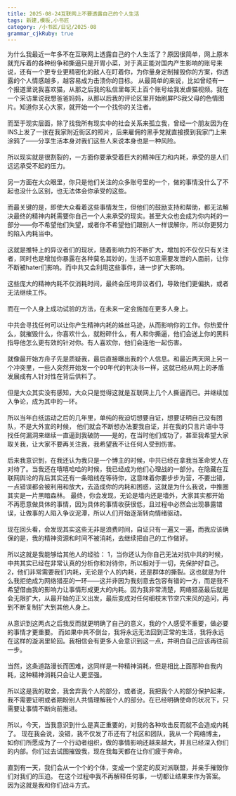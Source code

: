 ```yaml
---
title: 2025-08-24互联网上不要透露自己的个人生活
tags: 新建,模板,小书匠
category: /小书匠/日记/2025-08
grammar_cjkRuby: true
---
```



<!--StartFragment-->

<span>为什么我最近一年多不在互联网上透露自己的个人生活了？原因很简单，网上原本就充斥着的各种纷争和撕逼只是开胃小菜，对于真正能对国内产生影响的账号来说，还有一个更专业更精密化的敌人在盯着你，为你量身定制摧毁你的方案，你透露的个人情感越多，越容易成为击溃你的目标。
  从最简单的来说，比如曾经有一个报道里说我喜欢猫，从那之后我的私信里每天上百个账号给我发虐猫视频。我在一个采访里说我想爸爸妈妈，从那以后我的评论区里开始刷屏PS我父母的色情图片。知道你关心大家，就开始一个一个找你的关注者。
</span>
<br data-imt="1">
<br data-imt="1">
<span>而至于现实层面，除了找我所有现实中的社会关系来孤立我，曾经一个朋友因为在INS上发了一张在我家附近街区的照片，后来雇佣的黑手党就直接摸到我家门上来涂鸦了——分享生活本身对我们这些人来说本身也是一种风险。</span>
<br
data-imt="1">
  <br data-imt="1">
  <span>所以现实就是很割裂的，一方面你要承受着巨大的精神压力和内耗，承受的是人们远远承受不起的压力。</span>
  <br data-imt="1">
  <br data-imt="1">
  <span>另一方面在大众眼里，你只是他们关注的众多账号里的一个，做的事情没什么了不起也没什么区别，也无法体会你承受的这些。</span>
  <br data-imt="1">
  <br data-imt="1">
  <span>而最关键的是，即使大众看着这些事情发生，但他们的鼓励支持和帮助，都无法解决最终的精神内耗需要你自己一个人来承受的现实。甚至大众也会成为你内耗的一部分——你不希望他们失望，或者你不希望他们跟别人一样误解你，所以你更努力的陷入内耗当中。</span>
  <br
  data-imt="1">
    <br data-imt="1">
    <span>这就是推特上的异议者们的现状，随着影响力的不断扩大，增加的不仅仅只有关注者，同时也是增加你暴露在各种莫名其妙的，生活不如意需要发泄的人面前，让你不断被hater们影响。而中共又会利用这些事件，进一步扩大影响。</span>
    <br
    data-imt="1">
      <br data-imt="1">
      <span>这些庞大的精神内耗不仅消耗时间，最终会压垮异议者们，导致他们更偏执，或者无法继续工作。</span>
      <br data-imt="1">
      <br data-imt="1">
      <span>而在一个人身上成功试验的方法，在未来一定会施加在更多人身上。</span>
      <br data-imt="1">
      <br data-imt="1">
      <span>中共会寻找任何可以让你产生精神内耗的蛛丝马迹，从而影响你的工作。你热爱什么，就摧毁什么，你喜欢什么，就粉碎什么，有人和你撕逼，他们会送上你的黑料指导他怎么更有效的针对你。有人喜欢你，他们会连他一起伤害。</span>
      <br
      data-imt="1">
        <br data-imt="1">
        <span>就像最开始方舟子先是质疑我，最后直接曝出我的个人信息。和最近两天网上另一个冲突里，一些人突然开始发一个90年代的判决书一样，这就已经从网上的矛盾发展成有人针对性在背后供料了。</span>
        <br
        data-imt="1">
          <br data-imt="1">
          <span>但是大众其实没有感知，大众只是觉得这就是互联网上几个人撕逼而已。并继续加入争论，成为其中的一环。</span>
          <br data-imt="1">
          <br data-imt="1">
          <span>所以当年白纸运动之后的几年里，单纯的我迫切想要自证，想要证明自己没有团队，不是大外宣的时候， 他们就会不断想办法要我自证，并在我的只言片语中寻找任何漏洞来继续一直逼到我破防——是的，在当时他们成功了，甚至我希望大家取关我，让大家不要再关注我，我希望我不让任何人受到伤害。</span>
          <br
          data-imt="1">
            <br data-imt="1">
            <span>后来我意识到，在我还认为我只是一个博主的时候，中共已经在拿我当革命党人在对待了。当我还在嘻嘻哈哈的时候，我已经成为他们心理战的一部分。在隐藏在互联网舆论的背后其实还有一条暗线在等待你，这意味着你要步步为营，不要出错，一点错误都会被利用和放大，去造成你的内耗和困惑，这就是为什么我说，中推圈其实是一片黑暗森林。
              最终，你会发现，无论是墙内还是墙外，大家其实都开始不再愿意做具体的事情，因为具体的事情收获很低，且过程中必然会出现暴露错误，让做事的人陷入争议泥潭，所以人们开始逐渐转向情绪驱动。
            </span>
            <br data-imt="1">
            <br data-imt="1">
            <span>现在回头看，会发现其实这些无非是浪费时间，自证只有一遍又一遍，而我应该确保的是，我的精神资源和时间不被消耗，去继续把自己的工作做好。</span>
            <br
            data-imt="1">
              <br data-imt="1">
              <span>所以这就是我能够给其他人的经验： 1，当你还认为你自己无法对抗中共的时候，中共其实已经在非常认真的分析你和对待你，所以相对于一切，先保护好自己。
                2，他们非常需要我们内耗，无论是个人的内耗，还是群体的撕裂。这也就是为什么我拒绝成为网络猎巫的一环——这并非因为我刻意去包容有错的一方，而是我不希望借由我的影响力让事情形成更大的内耗。因为我非常清楚，网络猎巫最后就是会无限扩大，从最开始的正义出发，最后变成对任何细枝末节空穴来风的追问，再到不断复制扩大到其他人身上。
              </span>
              <br data-imt="1">
              <br data-imt="1">
              <span>从意识到这两点之后我反而就更明确了自己的意义，我的个人感受不重要，做必要的事情才更重要。 而如果中共不倒台，我将永远无法回到正常的生活，我将永远在这样的漩涡里轮回。我相信会有更多人会意识到这一点，并明白自己应该再往前一步。
              </span>
              <br data-imt="1">
              <br data-imt="1">
              <span>当然，这条道路漫长而困难，这同样是一种精神消耗，但是相比上面那种自我内耗，这种精神消耗只会让人更坚强。</span>
              <br data-imt="1">
              <br data-imt="1">
              <span>所以这是我的取舍，我舍弃我个人的部分，或者说，我把我个人的部分保护起来，我不需要证明或者期盼别人共情理解我个人的部分。在已经明确使命的状况下，只需要让事情不断向前推进。</span>
              <br
              data-imt="1">
                <br data-imt="1">
                <span>所以，今天，当我意识到什么是真正重要的，对我的各种攻击反而就不会造成内耗了。 现在我会说，没错，我不仅发了币还有了社区和团队，我从一个网络博主，如你们所愿成为了一个行动者组织，做的事情影响还越来越大，并且已经深入你们的内部。你们过去试图摧毁我，现在我每天都在让你们疲于奔命。
                </span>
                <br data-imt="1">
                <br data-imt="1">
                <span>直到有一天，我们会从一个个的个体，变成一个坚定的反对派联盟，并亲手摧毁你们对我们的压迫。 在这个过程中我不再解释任何事，一切都让结果来作为答案。
                  因为这就是我和你们战斗方式。
                </span>
                <!--EndFragment-->